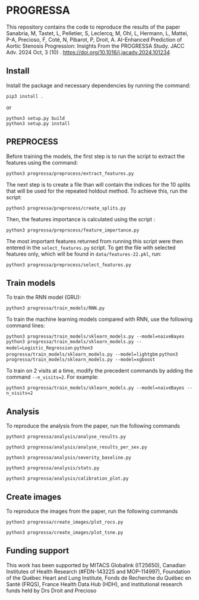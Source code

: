 # PROGRESSA

This repository contains the code to reproduce the results of the paper Sanabria, M, Tastet, L, Pelletier, S, Leclercq, M, Ohl, L, Hermann, L, Mattei, P-A, Precioso, F, Coté, N, Pibarot, P, Droit, A. AI-Enhanced Prediction of Aortic Stenosis Progression: Insights From the PROGRESSA Study. JACC Adv. 2024 Oct, 3 (10) . https://doi.org/10.1016/j.jacadv.2024.101234

## Install

Install the package and necessary dependencies by running the 
command: 

`pip3 install .` 

or

`python3 setup.py build` <br/>
`python3 setup.py install`

## PREPROCESS

Before training the models, the first step is to run the script to extract the features using the command:

`python3 progressa/preprocess/extract_features.py`

The next step is to create a file than will contain the indices for 
the 10 splits that will be used for the repeated holdout method. To achieve this,
run the script:

`python3 progressa/preprocess/create_splits.py`

Then, the features importance is calculated using the script :

`python3 progressa/preprocess/feature_importance.py`

The most important features returned from running this script were then entered in 
the `select_features.py` script. To get the file with selected features only, which 
will be found in `data/features-22.pkl`, run:

`python3 progressa/preprocess/select_features.py`

## Train models

To train the RNN model (GRU):

`python3 progressa/train_models/RNN.py`

To train the machine learning models compared with RNN, use the following command lines:

`python3 progressa/train_models/sklearn_models.py --model=naiveBayes`
`python3 progressa/train_models/sklearn_models.py --model=Logistic_Regression`
`python3 progressa/train_models/sklearn_models.py --model=lightgbm`
`python3 progressa/train_models/sklearn_models.py --model=xgboost`

To train on 2 visits at a time, modify the precedent commands by adding the command `--n_visits=2`.
For example:

`python3 progressa/train_models/sklearn_models.py --model=naiveBayes --n_visits=2`

## Analysis

To reproduce the analysis from the paper, run the following commands

`python3 progressa/analysis/analyse_results.py`

`python3 progressa/analysis/analyse_results_per_sex.py`

`python3 progressa/analysis/severity_baseline.py`

`python3 progressa/analysis/stats.py`

`python3 progressa/analysis/calibration_plot.py`


## Create images

To reproduce the images from the paper, run the following commands

`python3 progressa/create_images/plot_rocs.py`

`python3 progressa/create_images/plot_tsne.py`

## Funding support 

This work has been supported by MITACS Globalink (IT25650), Canadian Institutes of Health Research (#FDN-143225 and MOP-114997), Foundation of the Québec Heart and Lung Institute, Fonds de Recherche du Québec en Santé (FRQS), France Health Data Hub (HDH), and institutional research funds held by Drs Droit and Precioso

